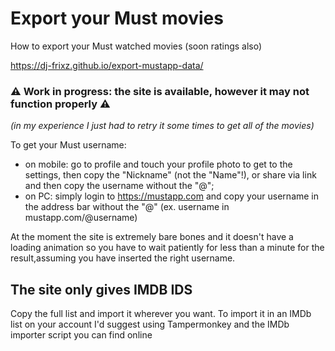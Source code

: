 # Export your Must movies
How to export your Must watched movies (soon ratings also)

https://dj-frixz.github.io/export-mustapp-data/

### ⚠ Work in progress: the site is available, however it may not function properly ⚠

_(in my experience I just had to retry it some times to get all of the movies)_

To get your Must username:
- on mobile: go to profile and touch your profile photo to get to the settings, then copy the "Nickname" (not the "Name"!), or share via link and then copy the username without the "@";
- on PC: simply login to <https://mustapp.com> and copy your username in the address bar without the "@" (ex. username in mustapp.com/@username)

At the moment the site is extremely bare bones and it doesn't have a loading animation so you have to wait patiently for less than a minute for the result,assuming you have inserted the right username.

## The site only gives IMDB IDS
Copy the full list and import it wherever you want. To import it in an IMDb list on your account I'd suggest using Tampermonkey and the IMDb importer script you can find online
